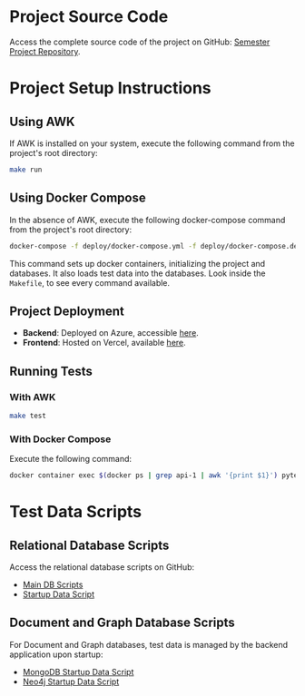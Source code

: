 
# Project Source Code

Access the complete source code of the project on GitHub: [Semester Project Repository](https://github.com/kea-semester-1/Semester-Project).

# Project Setup Instructions

## Using AWK

If AWK is installed on your system, execute the following command from the project's root directory:

```bash
make run
```


## Using Docker Compose

In the absence of AWK, execute the following docker-compose command from the project's root directory:

```bash
docker-compose -f deploy/docker-compose.yml -f deploy/docker-compose.dev.yml --project-directory . up --build
```


This command sets up docker containers, initializing the project and databases. It also loads test data into the databases.
Look inside the `Makefile`, to see every command available.

## Project Deployment

- **Backend**: Deployed on Azure, accessible [here](https://rpg-project.azurewebsites.net/api/docs).
- **Frontend**: Hosted on Vercel, available [here](https://semester-project-rd6f6hfc2-m-n-ms.vercel.app/login).

## Running Tests

### With AWK

```bash
make test
```

### With Docker Compose

Execute the following command:

```bash
docker container exec $(docker ps | grep api-1 | awk '{print $1}') pytest ./rpg_api/tests/pytest -s
```

# Test Data Scripts

## Relational Database Scripts

Access the relational database scripts on GitHub:
- [Main DB Scripts](https://github.com/kea-semester-1/Semester-Project/tree/main/db-scripts)
- [Startup Data Script](https://github.com/kea-semester-1/Semester-Project/blob/main/rpg_api/web/startup_data_pg.py)

## Document and Graph Database Scripts

For Document and Graph databases, test data is managed by the backend application upon startup:
- [MongoDB Startup Data Script](https://github.com/kea-semester-1/Semester-Project/blob/main/rpg_api/web/startup_data_mongo.py)
- [Neo4j Startup Data Script](https://github.com/kea-semester-1/Semester-Project/blob/main/rpg_api/web/startup_data_neo4j.py)
```

